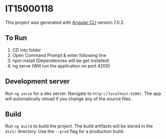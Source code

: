 # IT15000118

This project was generated with [Angular CLI](https://github.com/angular/angular-cli) version 7.0.2.

## To Run
1. CD into folder
2. Open Command Prompt & enter following line
3. npm install (Dependencies will be get installed)
4. ng serve (Will run the application on port 4200)

## Development server

Run `ng serve` for a dev server. Navigate to `http://localhost:4200/`. The app will automatically reload if you change any of the source files.

## Build

Run `ng build` to build the project. The build artifacts will be stored in the `dist/` directory. Use the `--prod` flag for a production build.
